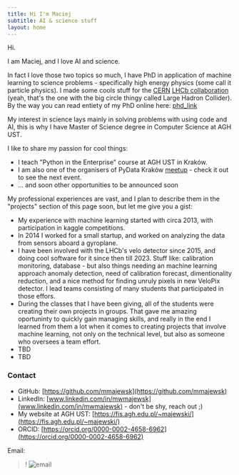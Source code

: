 ```yaml
---
title: Hi I'm Maciej
subtitle: AI & science stuff
layout: home
---
```


Hi.

I am Maciej, and I love AI and science. 

In fact I love those two topics so much, I have PhD in application of machine learning to science problems - specifically high energy physics (some call it particle physics).
I made some cools stuff for the [CERN](https://home.cern/) [LHCb collaboration](http://lhcb.web.cern.ch/) (yeah, that's the one with the big circle thingy called Large Hadron Collider). 
By the way you can read entiety of my PhD online here: [phd_link](https://github.com/mmajewsk/phd_thesis_mmajewski) 

My interest in science lays mainly in solving problems with using code and AI, this is why I have Master of Science degree in Computer Science at AGH UST.

I like to share my passion for cool things:
 - I teach "Python in the Enterprise" course at AGH UST in Kraków.
 - I am also one of the organisers of PyData Kraków [meetup](https://www.meetup.com/pl-PL/PyData-Krakow/) - check it out to see the next event.
 - ... and soon other opportunities to be announced soon

My professional experiences are vast, and I plan to describe them in the "projects" section of this page soon, but let me give you a gist:
 - My experience with machine learning started with circa 2013, with participation in kaggle competitions.
 - In 2014 I worked for a small startup, and worked on analyzing the data from sensors aboard a gyroplane.
 - I have been involved with the LHCb's velo detector since 2015, and doing cool software for it since then till 2023. Stuff like: calibration monitoring, database - but also things needing an machine learning approach anomaly detection, need of calibration forecast, dimentionality reduction, and a nice method for finding unruly pixels in new VeloPix detector. I lead teams consisting of many students that participated in those effors.
 - During the classes that I have been giving, all of the students were creating their own projects in groups. That gave me amazing oportuninty to quickly gain managing skills, and really in the end I learned from them a lot when it comes to creating projects that involve machine learning, not only on the technical level, but also as someone who oversees a team effort.
 - TBD
 - TBD
 


### Contact

- GitHub: [https://github.com/mmajewsk](https://github.com/mmajewsk)
- LinkedIn: [www.linkedin.com/in/mwmajewsk](www.linkedin.com/in/mwmajewsk) - don't be shy, reach out ;)
- My website at AGH UST: [https://fis.agh.edu.pl/~majewski/](https://fis.agh.edu.pl/~majewski/)
- ORCID: [https://orcid.org/0000-0002-4658-6962](https://orcid.org/0000-0002-4658-6962)

Email:
>! ![email](https://i.imgur.com/EDjLEXK.png)

